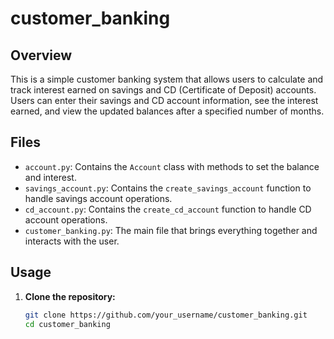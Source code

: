 # customer_banking

## Overview

This  is a simple customer banking system that allows users to calculate and track interest earned on savings and CD (Certificate of Deposit) accounts. Users can enter their savings and CD account information, see the interest earned, and view the updated balances after a specified number of months.

## Files

- `account.py`: Contains the `Account` class with methods to set the balance and interest.
- `savings_account.py`: Contains the `create_savings_account` function to handle savings account operations.
- `cd_account.py`: Contains the `create_cd_account` function to handle CD account operations.
- `customer_banking.py`: The main file that brings everything together and interacts with the user.

## Usage

1. **Clone the repository:**

   ```bash
   git clone https://github.com/your_username/customer_banking.git
   cd customer_banking
